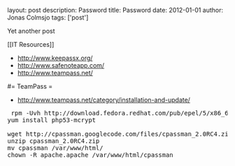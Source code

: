 layout: post
description: Password
title: Password
date: 2012-01-01
author: Jonas Colmsjo
tags: ['post']

Yet another post





[[IT Resources]]



* http://www.keepassx.org/
* http://www.safenoteapp.com/
* http://www.teampass.net/

#= TeamPass =

* http://www.teampass.net/category/installation-and-update/

<pre>
 rpm -Uvh http://download.fedora.redhat.com/pub/epel/5/x86_64/epel-release-5-4.noarch.rpm
yum install php53-mcrypt

wget http://cpassman.googlecode.com/files/cpassman_2.0RC4.zip
unzip cpassman_2.0RC4.zip
mv cpassman /var/www/html/
chown -R apache.apache /var/www/html/cpassman

</pre>
